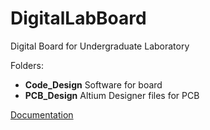 # DigitalLabBoard
Digital Board for Undergraduate Laboratory  

Folders:
* __Code_Design__ Software for board
* __PCB_Design__ Altium Designer files for PCB
 
[Documentation](PCB_Design/DigitalLabBoard_V4.PDF)
